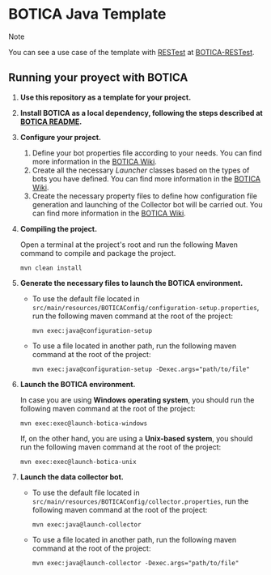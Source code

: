 # BOTICA Java Template

> [!NOTE]  
> You can see a use case of the template with [RESTest](https://github.com/isa-group/RESTest) at [BOTICA-RESTest](https://github.com/migromarj/BOTICA-RESTest).

## Running your proyect with BOTICA

1. **Use this repository as a template for your project.**

2. **Install BOTICA as a local dependency, following the steps described at [BOTICA README](https://github.com/migromarj/BOTICA#installing-botica-as-a-local-dependency).**

3. **Configure your project.**
    1. Define your bot properties file according to your needs. You can find more information in the [BOTICA Wiki](https://github.com/migromarj/BOTICA/wiki/Bot-definition-file).
    2. Create all the necessary _Launcher_ classes based on the types of bots you have defined. You can find more information in the [BOTICA Wiki](https://github.com/migromarj/BOTICA/wiki/Launcher-classes).
    3. Create the necessary property files to define how configuration file generation and launching of the Collector bot will be carried out. You can find more information in the [BOTICA Wiki](https://github.com/migromarj/BOTICA/wiki/Example-of-use#3-creation-of-properties-files).

4. **Compiling the project.**

    Open a terminal at the project's root and run the following Maven command to compile and package the project.
    ```
    mvn clean install
    ```

5. **Generate the necessary files to launch the BOTICA environment.**

    - To use the default file located in `src/main/resources/BOTICAConfig/configuration-setup.properties`, run the following maven command at the root of the project:
        ```
        mvn exec:java@configuration-setup
        ```
    - To use a file located in another path, run the following maven command at the root of the project:
        ```
        mvn exec:java@configuration-setup -Dexec.args="path/to/file"
        ```

6. **Launch the BOTICA environment.**

    In case you are using **Windows operating system**, you should run the following maven command at the root of the project:

    ```
    mvn exec:exec@launch-botica-windows
    ```
    
    If, on the other hand, you are using a **Unix-based system**, you should run the following maven command at the root of the project:
    
    ```
    mvn exec:exec@launch-botica-unix
    ```

8. **Launch the data collector bot.**

   - To use the default file located in `src/main/resources/BOTICAConfig/collector.properties`, run the following maven command at the root of the project:
       ```
       mvn exec:java@launch-collector
       ```
   - To use a file located in another path, run the following maven command at the root of the project:
       ```
       mvn exec:java@launch-collector -Dexec.args="path/to/file"
       ```
